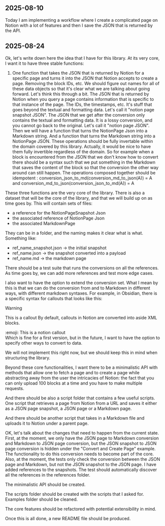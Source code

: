 ## 2025-08-10

Today I am implementing a workflow where I create a complicated page on Notion with a lot of features and then I save the JSON that is returned by the API. 

## 2025-08-24

Ok, let's write down here the idea that I have for this library. At its very core, I want it to have three stable functions:
1. One function that takes the JSON that is returned by Notion for a specific page and turns it into the JSON that Notion accepts to create a page. Removing the block IDs, etc. We should figure out names for all of these data objects so that it's clear what we are talking about going forward. Let's think this through a bit. The JSON that is returned by Notion when you query a page contains information that is specific to that instance of the page. The IDs, the timestamps, etc. It's stuff that goes beyond the textual and formatting data. Let's call it "notion page snapshot JSON".
The JSON that we get after the conversion only contains the textual and formatting data. It is a lossy conversion, and you cannot go back to the original. Let's call it "notion page JSON".
Then we will have a function that turns the NotionPage Json into a Markdown string. And a function that turns the Markdown string into a NotionPage JSON. These operations should be fully invertable within the domain covered by this library. Actually, it would be nice to have them fully invertible regardless of the domain. So for example when a block is encountered from the JSON that we don't know how to convert there should be a syntax such that we put something in the Markdown that saves the content of the block so that the conversion the other way around can still happen. 
The operations composed together should be idempotent : conversion_json_to_md(conversion_md_to_json(A)) = A
and 
conversion_md_to_json(conversion_json_to_md(A)) = A

These three functions are the very core of the library. 
There is also a dataset that will be the core of the library, and that we will build up on as time goes by. 
This will contain sets of files:
- a reference for the NotionPageSnapshot Json
- the associated reference of NotionPage Json
- the associated MarkdownPage

They can be in a folder, and the naming makes it clear what is what. 
Something like:
- ref_name_snapshot.json -> the initial snapshot
- ref_name.json -> the snapshot converted into a payload
- ref_name.md -> the markdown page

There should be a test suite that runs the conversions on all the references. As time goes by, we can add more references and test more edge cases.

I also want to have the option to extend the conversion set. What I mean by this is that we can do the conversion from and to Markdown in different ways, with different markdown syntaxes.
For example, in Obsidian, there is a specific syntax for callouts that looks like this: 
> [!warning]
> This is a callout
By default, callouts in Notion are converted into aside XML blocks. 
<aside>
:emoji: This is a notion callout
</aside>
Which is fine for a first version, but in the future, I want to have the option to specify other ways to convert to data. 

We will not implement this right now, but we should keep this in mind when structuring the library. 

Beyond these core functionalities, I want there to be a minimalistic API with methods that allow one to fetch a page and to create a page while abstracting away from the user the intricacies of Notion: the fact that you can only upload 100 blocks at a time and you have to make multiple requests. 

And there should be also a script folder that contains a few useful scripts. One script that retrieves a page from Notion from a URL and saves it either as a JSON page snapshot, a JSON page or a Markdown page. 

And there should be another script that takes in a Markdown file and uploads it to Notion under a parent page. 

OK, let's talk about the changes that need to happen from the current state. First, at the moment, we only have the JSON page to Markdown conversion and Markdown to JSON page conversion, but the JSON snapshot to JSON page conversion is hidden under the "Convert and Create Page" example. The functionality to do this conversion needs to become part of the core. 
Also, at the moment, the tests only check the conversion between the JSON page and Markdown, but not the JSON snapshot to the JSON page. I have added references to the snapshots. The test should automatically discover all the references in the references folder. 

The minimalistic API should be created. 

The scripts folder should be created with the scripts that I asked for. Examples folder should be cleaned. 

The core features should be refactored with potential extensibility in mind. 

Once this is all done, a new README file should be produced. 

